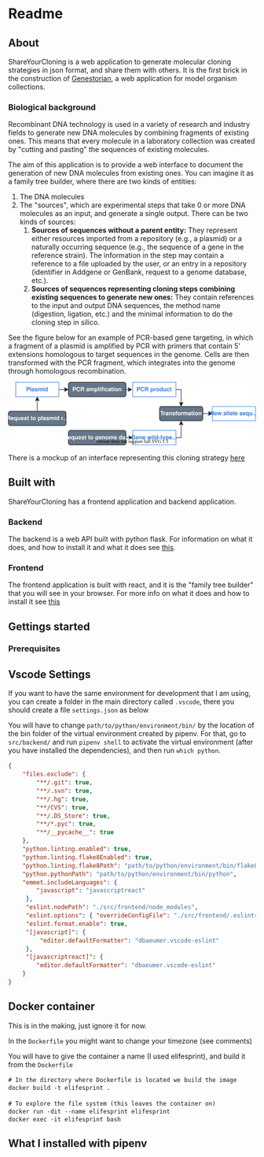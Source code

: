 # Readme

## About

ShareYourCloning is a web application to generate molecular cloning strategies in json format, and share them with others. It is the first brick in the construction of [Genestorian](https://www.genestorian.org/), a web application for model organism collections.

### Biological background

Recombinant DNA technology is used in a variety of research and industry fields to generate new DNA molecules by combining fragments of existing ones. This means that every molecule in a laboratory collection was created by "cutting and pasting" the sequences of existing molecules.

The aim of this application is to provide a web interface to document the generation of new DNA molecules from existing ones. You can imagine it as a family tree builder, where there are two kinds of entities:

1. The DNA molecules
2. The "sources", which are experimental steps that take 0 or more DNA molecules as an input, and generate a single output. There can be two kinds of sources:
	1.	**Sources of sequences without a parent entity:** They represent either resources imported from a repository (e.g., a plasmid) or a naturally occurring sequence (e.g., the sequence of a gene in the reference strain). The information in the step may contain a reference to a file uploaded by the user, or an entry in a repository (identifier in Addgene or GenBank, request to a genome database, etc.). 
	2. **Sources of sequences representing cloning steps combining existing sequences to generate new ones:** They contain references to the input and output DNA sequences, the method name (digestion, ligation, etc.) and the minimal information to do the cloning step in silico.

See the figure below for an example of PCR-based gene targeting, in which a fragment of a plasmid is amplified by PCR with primers that contain 5' extensions homologous to target sequences in the genome. Cells are then transformed with the PCR fragment, which integrates into the genome through homologous recombination.

![](cloning.drawio.svg)

There is a mockup of an interface representing this cloning strategy [here](https://www.genestorian.org/html/web_interface/index.html)

## Built with

ShareYourCloning has a frontend application and backend application.

### Backend

The backend is a web API built with python flask. For information on what it does, and how to install it and what it does see [this](./src/backend/readme.md).

### Frontend

The frontend application is built with react, and it is the "family tree builder" that you will see in your browser. For more info on what it does and how to install it see [this](./src/frontend/readme.md)

## Gettings started

### Prerequisites

## Vscode Settings

If you want to have the same environment for development that I am using, you can create a folder in the main directory called `.vscode`, there you should create a file `settings.json` as below

You will have to change `path/to/python/environment/bin/` by the location of the bin folder of the virtual environment created by pipenv. For that, go to `src/backend/` and run `pipenv shell` to activate the virtual environment (after you have installed the dependencies), and then run `which python`.

```json
{
    "files.exclude": {
        "**/.git": true,
        "**/.svn": true,
        "**/.hg": true,
        "**/CVS": true,
        "**/.DS_Store": true,
        "**/*.pyc": true,
        "**/__pycache__": true
    },
    "python.linting.enabled": true,
    "python.linting.flake8Enabled": true,
    "python.linting.flake8Path": "path/to/python/environment/bin/flake8",
    "python.pythonPath": "path/to/python/environment/bin/python",
    "emmet.includeLanguages": {
        "javascript": "javascriptreact"
     },
     "eslint.nodePath": "./src/frontend/node_modules",
     "eslint.options": { "overrideConfigFile": "./src/frontend/.eslintrc.json"},
     "eslint.format.enable": true,
     "[javascript]": {
         "editor.defaultFormatter": "dbaeumer.vscode-eslint"
     },
     "[javascriptreact]": {
        "editor.defaultFormatter": "dbaeumer.vscode-eslint"
    }
}
```

## Docker container

This is in the making, just ignore it for now.

In the `Dockerfile` you might want to change your timezone (see comments)

You will have to give the container a name (I used elifesprint), and build it from the `Dockerfile`

```
# In the directory where Dockerfile is located we build the image
docker build -t elifesprint .

# To explore the file system (this leaves the container on)
docker run -dit --name elifesprint elifesprint
docker exec -it elifesprint bash
```

## What I installed with pipenv
